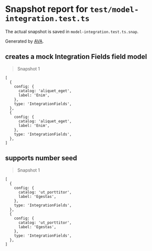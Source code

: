# Snapshot report for `test/model-integration.test.ts`

The actual snapshot is saved in `model-integration.test.ts.snap`.

Generated by [AVA](https://avajs.dev).

## creates a mock Integration Fields field model

> Snapshot 1

    [
      {
        config: {
          catalog: 'aliquet_eget',
          label: 'Enim',
        },
        type: 'IntegrationFields',
      },
      {
        config: {
          catalog: 'aliquet_eget',
          label: 'Enim',
        },
        type: 'IntegrationFields',
      },
    ]

## supports number seed

> Snapshot 1

    [
      {
        config: {
          catalog: 'ut_porttitor',
          label: 'Egestas',
        },
        type: 'IntegrationFields',
      },
      {
        config: {
          catalog: 'ut_porttitor',
          label: 'Egestas',
        },
        type: 'IntegrationFields',
      },
    ]

